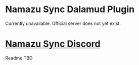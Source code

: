 # Namazu Sync Dalamud Plugin

Currently unavailable.
Official server does not yet exist.

# [Namazu Sync Discord](https://discord.gg/Tgbt2qaydQ)

Readme TBD
